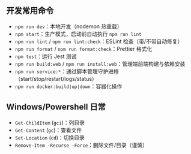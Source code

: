 ## 开发常用命令
- `npm run dev`：本地开发（nodemon 热重载）
- `npm start`：生产模式，启动前自动执行 `npm run lint`
- `npm run lint` / `npm run lint:check`：ESLint 检查（带/不带自动修复）
- `npm run format` / `npm run format:check`：Prettier 格式化
- `npm test`：运行 Jest 测试
- `npm run build:web` / `npm run install:web`：管理端前端构建与依赖安装
- `npm run service:*`：通过脚本管理守护进程（start/stop/restart/logs/status）
- `npm run docker:build|up|down`：容器化操作

## Windows/Powershell 日常
- `Get-ChildItem` (`gci`)：列目录
- `Get-Content` (`gc`)：查看文件
- `Set-Location` (`cd`)：切换目录
- `Remove-Item -Recurse -Force`：删除文件/目录（谨慎）
